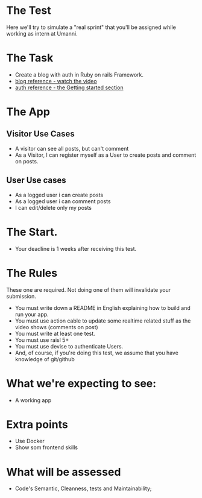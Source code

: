 # The Test
Here we'll try to simulate a "real sprint" that you'll be assigned while working as intern at Umanni.
# The Task
- Create a blog with auth in Ruby on rails Framework.
- [blog reference - watch the video](http://rubyonrails.org/)
- [auth reference - the Getting started section](https://github.com/plataformatec/devise#getting-started)
# The App
## Visitor Use Cases
- A visitor can see all posts, but can't comment
- As a Visitor, I can register myself as a User to create posts and comment on posts.
## User Use cases
- As a logged user i can create posts
- As a logged user i can comment posts
- I can edit/delete only my posts
# The Start.
- Your deadline is 1 weeks after receiving this test. 
# The Rules
These one are required. Not doing one of them will invalidate your submission.
- You must write down a README in English explaining how to build and run your app.
- You must use action cable to update some realtime related stuff as the video shows (comments on post)
- You must write at least one test.
- You must use raisl 5+
- You must use devise to authenticate Users.
- And, of course, if you're doing this test, we assume that you have knowledge of git/github
# What we're expecting to see:
- A working app
# Extra points
- Use Docker
- Show som frontend skills
# What will be assessed
- Code's Semantic, Cleanness, tests and Maintainability;
